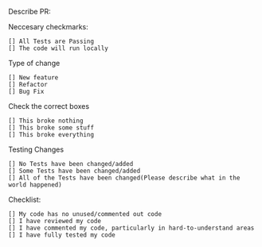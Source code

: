 Describe PR: 

Neccesary checkmarks:

    [] All Tests are Passing
    [] The code will run locally

Type of change

    [] New feature
    [] Refactor
    [] Bug Fix

Check the correct boxes

    [] This broke nothing
    [] This broke some stuff
    [] This broke everything

Testing Changes

    [] No Tests have been changed/added
    [] Some Tests have been changed/added
    [] All of the Tests have been changed(Please describe what in the world happened)

Checklist:

    [] My code has no unused/commented out code
    [] I have reviewed my code
    [] I have commented my code, particularly in hard-to-understand areas
    [] I have fully tested my code
 

